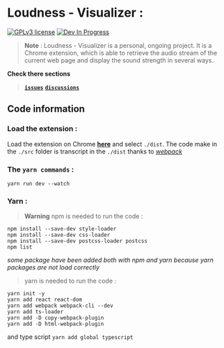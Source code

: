 # Loudness - Visualizer :
[![GPLv3 license](https://img.shields.io/badge/License-GPLv3-blue.svg)](https://github.com/Aubert-Antoine/loudness-visualizer/blob/master/LICENSE.GPL)
[![Dev In Progress](https://img.shields.io/badge/development-In%20Progress-brightgreen)](https://gitHub.com/Aubert-Antoine/loudness-visualizer/graphs/commit-activity)


>**Note** : 
Loudness - Visualizer is a personal, ongoing project. It is a Chrome extension, which is able to retrieve the audio stream of the current web page and display the sound strength in several ways. 

**Check there sections**
> **[`issues`](https://github.com/Aubert-Antoine/loudness-visualizer/issues)**
> **[`discussions`](https://github.com/Aubert-Antoine/loudness-visualizer/discussions)**

## Code information
### Load the extension : 
Load the extension on Chrome [**here**](chrome://extensions/) and select `./dist`.
The code make in the `./src` folder is transcript in the `./dist` thanks to [*webpack*](https://webpack.js.org/)

### The **`yarn commands`** : 
```
yarn run dev --watch
```

### Yarn : 
> **Warning**
> npm is needed to run the code :
```
npm install --save-dev style-loader         
npm install --save-dev css-loader           
npm install --save-dev postcss-loader postcss
npm list  
```
_some package have been added both with npm and yarn because yarn packages are not load correctly_

> yarn is needed to run the code :
```
yarn init -y
yarn add react react-dom
yarn add webpack webpack-cli --dev
yarn add ts-loader
yarn add -D copy-webpack-plugin
yarn add -D html-webpack-plugin
```

and type script 
`yarn add global typescript`
